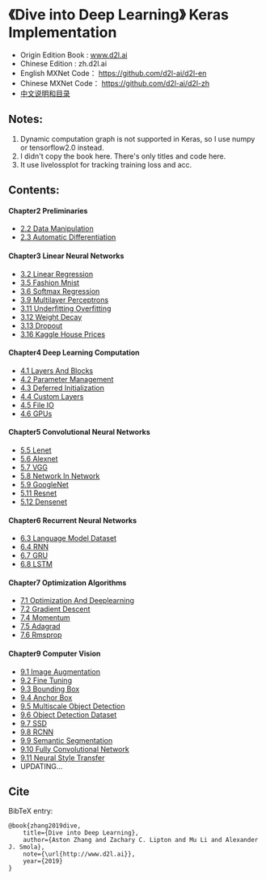 # 《Dive into Deep Learning》 Keras Implementation

* Origin Edition Book : www.d2l.ai
* Chinese Edition : zh.d2l.ai
* English MXNet Code： https://github.com/d2l-ai/d2l-en
* Chinese MXNet Code： https://github.com/d2l-ai/d2l-zh
* [中文说明和目录](https://github.com/Jerzha/d2l-keras/blob/master/README_zh.md)

## Notes:

1. Dynamic computation graph is not supported in Keras, so I use numpy or tensorflow2.0 instead.
2. I didn't copy the book here. There's only titles and code here.
3. It use livelossplot for tracking training loss and acc.

## Contents:

#### Chapter2 Preliminaries
* [2.2 Data Manipulation](https://nbviewer.jupyter.org/github/Jerzha/d2l-keras/blob/master/chapter2/2.2_data_manipulation.ipynb)
* [2.3 Automatic Differentiation](https://nbviewer.jupyter.org/github/Jerzha/d2l-keras/blob/master/chapter2/2.3_automatic_differentiation.ipynb)
#### Chapter3 Linear Neural Networks
* [3.2 Linear Regression](https://nbviewer.jupyter.org/github/Jerzha/d2l-keras/blob/master/chapter3/3.2_linear-regression.ipynb)
* [3.5 Fashion Mnist](https://nbviewer.jupyter.org/github/Jerzha/d2l-keras/blob/master/chapter3/3.5_fashion-mnist.ipynb)
* [3.6 Softmax Regression](https://nbviewer.jupyter.org/github/Jerzha/d2l-keras/blob/master/chapter3/3.6_softmax-regression.ipynb)
* [3.9 Multilayer Perceptrons](https://nbviewer.jupyter.org/github/Jerzha/d2l-keras/blob/master/chapter3/3.9_multilayer-perceptrons.ipynb)
* [3.11 Underfitting Overfitting](https://nbviewer.jupyter.org/github/Jerzha/d2l-keras/blob/master/chapter3/3.11_underfitting_overfitting.ipynb)
* [3.12 Weight Decay](https://nbviewer.jupyter.org/github/Jerzha/d2l-keras/blob/master/chapter3/3.12_weight_decay.ipynb)
* [3.13 Dropout](https://nbviewer.jupyter.org/github/Jerzha/d2l-keras/blob/master/chapter3/3.13_dropout.ipynb)
* [3.16 Kaggle House Prices](https://nbviewer.jupyter.org/github/Jerzha/d2l-keras/blob/master/chapter3/3.16_kaggle_house_prices.ipynb)
#### Chapter4 Deep Learning Computation
* [4.1 Layers And Blocks](https://nbviewer.jupyter.org/github/Jerzha/d2l-keras/blob/master/chapter4/4.1_layers_and_blocks.ipynb)
* [4.2 Parameter Management](https://nbviewer.jupyter.org/github/Jerzha/d2l-keras/blob/master/chapter4/4.2_parameter_management.ipynb)
* [4.3 Deferred Initialization](https://nbviewer.jupyter.org/github/Jerzha/d2l-keras/blob/master/chapter4/4.3_deferred_initialization.ipynb)
* [4.4 Custom Layers](https://nbviewer.jupyter.org/github/Jerzha/d2l-keras/blob/master/chapter4/4.4_custom_layers.ipynb)
* [4.5 File IO](https://nbviewer.jupyter.org/github/Jerzha/d2l-keras/blob/master/chapter4/4.5_file_io.ipynb)
* [4.6 GPUs](https://nbviewer.jupyter.org/github/Jerzha/d2l-keras/blob/master/chapter4/4.6_gpus.ipynb)
#### Chapter5 Convolutional Neural Networks
* [5.5 Lenet](https://nbviewer.jupyter.org/github/Jerzha/d2l-keras/blob/master/chapter5/5.5_lenet.ipynb)	
* [5.6 Alexnet](https://nbviewer.jupyter.org/github/Jerzha/d2l-keras/blob/master/chapter5/5.6_alexnet.ipynb)	
* [5.7 VGG](https://nbviewer.jupyter.org/github/Jerzha/d2l-keras/blob/master/chapter5/5.7_vgg.ipynb)	
* [5.8 Network In Network](https://nbviewer.jupyter.org/github/Jerzha/d2l-keras/blob/master/chapter5/5.8_network_in_network.ipynb)
* [5.9 GoogleNet](https://nbviewer.jupyter.org/github/Jerzha/d2l-keras/blob/master/chapter5/5.9_googlenet.ipynb)
* [5.11 Resnet](https://nbviewer.jupyter.org/github/Jerzha/d2l-keras/blob/master/chapter5/5.11_resnet.ipynb)	
* [5.12 Densenet](https://nbviewer.jupyter.org/github/Jerzha/d2l-keras/blob/master/chapter5/5.12_densenet.ipynb)
#### Chapter6 Recurrent Neural Networks
* [6.3 Language Model Dataset](https://nbviewer.jupyter.org/github/Jerzha/d2l-keras/blob/master/chapter6/6.3_language_model_dataset.ipynb)
* [6.4 RNN](https://nbviewer.jupyter.org/github/Jerzha/d2l-keras/blob/master/chapter6/6.4_rnn.ipynb)
* [6.7 GRU](https://nbviewer.jupyter.org/github/Jerzha/d2l-keras/blob/master/chapter6/6.7_gru.ipynb)
* [6.8 LSTM](https://nbviewer.jupyter.org/github/Jerzha/d2l-keras/blob/master/chapter6/6.8_lstm.ipynb)
#### Chapter7 Optimization Algorithms
* [7.1 Optimization And Deeplearning](https://nbviewer.jupyter.org/github/Jerzha/d2l-keras/blob/master/chapter7/7.1_optimization_and_deeplearning.ipynb)	
* [7.2 Gradient Descent](https://nbviewer.jupyter.org/github/Jerzha/d2l-keras/blob/master/chapter7/7.2_gradient_descent.ipynb)
* [7.4 Momentum](https://nbviewer.jupyter.org/github/Jerzha/d2l-keras/blob/master/chapter7/7.4_momentum.ipynb)		
* [7.5 Adagrad](https://nbviewer.jupyter.org/github/Jerzha/d2l-keras/blob/master/chapter7/7.5_adagrad.ipynb)		
* [7.6 Rmsprop](https://nbviewer.jupyter.org/github/Jerzha/d2l-keras/blob/master/chapter7/7.6_rmsprop.ipynb)
#### Chapter9 Computer Vision
* [9.1 Image Augmentation](https://nbviewer.jupyter.org/github/Jerzha/d2l-keras/blob/master/chapter9/9.1_image_augmentation.ipynb)
* [9.2 Fine Tuning](https://nbviewer.jupyter.org/github/Jerzha/d2l-keras/blob/master/chapter9/9.2_fine_tuning.ipynb)
* [9.3 Bounding Box](https://nbviewer.jupyter.org/github/Jerzha/d2l-keras/blob/master/chapter9/9.3_bounding_box.ipynb)
* [9.4 Anchor Box](https://nbviewer.jupyter.org/github/Jerzha/d2l-keras/blob/master/chapter9/9.4_anchor_box.ipynb)
* [9.5 Multiscale Object Detection](https://nbviewer.jupyter.org/github/Jerzha/d2l-keras/blob/master/chapter9/9.5_multiscale_object_detection.ipynb)
* [9.6 Object Detection Dataset](https://nbviewer.jupyter.org/github/Jerzha/d2l-keras/blob/master/chapter9/9.6_object_detection_data_set.ipynb)
* [9.7 SSD](https://nbviewer.jupyter.org/github/Jerzha/d2l-keras/blob/master/chapter9/9.7_ssd.ipynb)
* [9.8 RCNN](https://nbviewer.jupyter.org/github/Jerzha/d2l-keras/blob/master/chapter9/9.8_rcnn.ipynb)
* [9.9 Semantic Segmentation](https://nbviewer.jupyter.org/github/Jerzha/d2l-keras/blob/master/chapter9/9.9_semantic_segmentation.ipynb)
* [9.10 Fully Convolutional Network](https://nbviewer.jupyter.org/github/Jerzha/d2l-keras/blob/master/chapter9/9.10_fully_convolutional_network.ipynb)
* [9.11 Neural Style Transfer](https://nbviewer.jupyter.org/github/Jerzha/d2l-keras/blob/master/chapter9/9.11_neural_style_transfer.ipynb)
* UPDATING...

## Cite
BibTeX entry:

```
@book{zhang2019dive,
    title={Dive into Deep Learning},
    author={Aston Zhang and Zachary C. Lipton and Mu Li and Alexander J. Smola},
    note={\url{http://www.d2l.ai}},
    year={2019}
}
```
